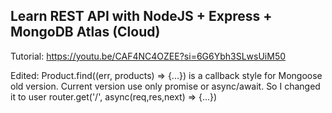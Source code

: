 ## Learn REST API with NodeJS + Express + MongoDB Atlas (Cloud)
Tutorial: https://youtu.be/CAF4NC4OZEE?si=6G6Ybh3SLwsUiM50

Edited: Product.find((err, products) => {...}) is a callback style for Mongoose old version. 
Current version use only promise or async/await. 
So I changed it to user router.get('/', async(req,res,next) => {...})

